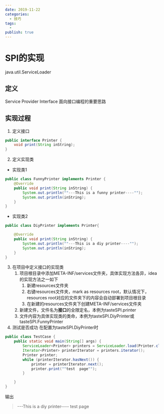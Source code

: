 ```yaml
---
date: 2019-11-22
categories:
  - 技巧
tags:
  - 
publish: true
---
```


# SPI的实现

java.util.ServiceLoader

## 定义

Service Provider Interface
面向接口编程的重要思路

## 实现过程

1. 定义接口

```Java
public interface Printer {
    void print(String inString);
}
```

2. 定义实现类

- 实现类1

```Java
public class FunnyPrinter implements Printer {
    @Override
    public void print(String inString) {
        System.out.println(""---This is a funny printer----"");
        System.out.println(inString);
    }
}
```

- 实现类2

```Java
public class DiyPrinter implements Printer{

    @Override
    public void print(String inString) {
        System.out.println(""---This is a diy printer----"");
        System.out.println(inString);
    }
}
```

3. 在项目中定义接口的实现类
   1. 项目根目录中添加META-INF/services文件夹，具体实现方法各异，idea的实现方法之一如下
      1. 新建resources文件夹
      2. 右键resources文件夹，mark as resources root，默认情况下，resources root对应的文件夹下的内容会自动部署到项目根目录
      3. 在新建的resources文件夹下创建META-INF/services文件夹
   2. 新建文件，文件名为**接口**的全限定名，本例为tasteSPI.printer
   3. 文件内容为具体实现类的类命，本例为tasteSPI.DiyPrinter或tasteSPI.FunnyPrinter
4. 测试是否成功
在配置为tasteSPI.DiyPrinter时

```Java
public class TestCase {
    public static void main(String[] args) {
        ServiceLoader<Printer> printers = ServiceLoader.load(Printer.class);
        Iterator<Printer> printerIterator = printers.iterator();
        Printer printer;
        while (printerIterator.hasNext()) {
            printer = printerIterator.next();
            printer.print(""test  page"");
        }

    }
}
```

输出
>---This is a diy printer----
test  page
